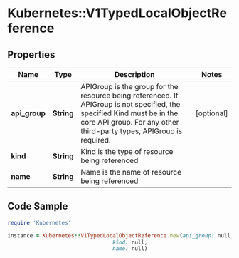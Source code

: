 # Kubernetes::V1TypedLocalObjectReference

## Properties

Name | Type | Description | Notes
------------ | ------------- | ------------- | -------------
**api_group** | **String** | APIGroup is the group for the resource being referenced. If APIGroup is not specified, the specified Kind must be in the core API group. For any other third-party types, APIGroup is required. | [optional] 
**kind** | **String** | Kind is the type of resource being referenced | 
**name** | **String** | Name is the name of resource being referenced | 

## Code Sample

```ruby
require 'Kubernetes'

instance = Kubernetes::V1TypedLocalObjectReference.new(api_group: null,
                                 kind: null,
                                 name: null)
```


